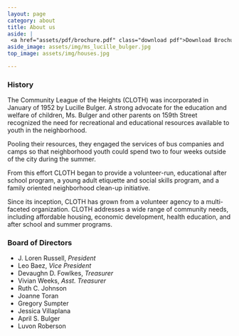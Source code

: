 ```yaml
---
layout: page
category: about
title: About us
aside: |
 <a href="assets/pdf/brochure.pdf" class="download pdf">Download Brochure [PDF]</a>
aside_image: assets/img/ms_lucille_bulger.jpg
top_image: assets/img/houses.jpg

---
```


### History

The Community League of the Heights (CLOTH) was incorporated in January of 1952 by Lucille Bulger. A strong advocate for the education and welfare of children, Ms. Bulger and other parents on 159th Street recognized the need for recreational and educational resources available to youth in the neighborhood.

Pooling their resources, they engaged the services of bus companies and camps so that neighborhood youth could spend two to four weeks outside of the city during the summer.

From this effort CLOTH began to provide a volunteer-run, educational after school program, a young adult etiquette and social skills program, and a family oriented neighborhood clean-up initiative.

Since its inception, CLOTH has grown from a volunteer agency to a multi-faceted organization. CLOTH addresses a wide range of community needs, including affordable housing, economic development, health education, and after school and summer programs.

### Board of Directors
- J. Loren Russell, *President*
- Leo Baez, *Vice President*
- Devaughn D. Fowlkes, *Treasurer*
- Vivian Weeks, *Asst. Treasurer*
- Ruth C. Johnson
- Joanne Toran
- Gregory Sumpter
- Jessica Villaplana
- April  S. Bulger
- Luvon Roberson